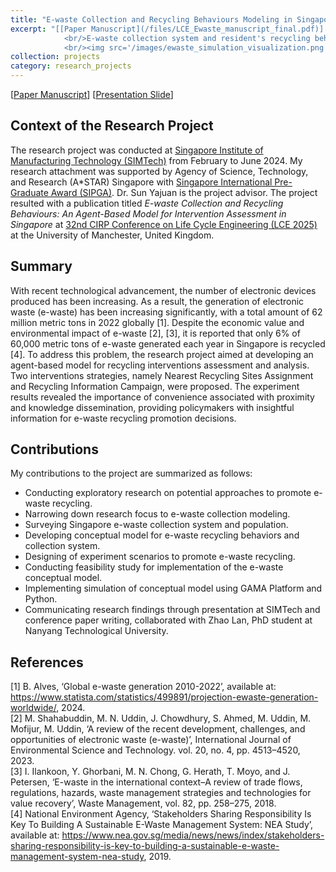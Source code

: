 ```yaml
---
title: "E-waste Collection and Recycling Behaviours Modeling in Singapore"
excerpt: "[[Paper Manuscript](/files/LCE_Ewaste_manuscript_final.pdf)] [[Presentation Slide](/files/LCE2025_Ewaste_Modeling_Presentation.pdf)]
            <br/>E-waste collection system and resident's recycling behaviours modeling for intervention assessment to promote recycling in Singapore. 
            <br/><img src='/images/ewaste_simulation_visualization.png' width='400' style='height:auto;'>"
collection: projects
category: research_projects
---
```

[[Paper Manuscript](/files/LCE_Ewaste_manuscript_final.pdf)] [[Presentation Slide](/files/Ewaste_Modeling_Presentation.pdf)]

## Context of the Research Project
The research project was conducted at [Singapore Institute of Manufacturing Technology (SIMTech)](https://www.a-star.edu.sg/simtech) from February to June 2024. My research attachment was supported by Agency of Science, Technology, and Research (A\*STAR) Singapore with [Singapore International Pre-Graduate Award (SIPGA)](https://www.a-star.edu.sg/Scholarships/for-undergraduate-studies/singapore-international-pre-graduate-award-sipga). Dr. Sun Yajuan is the project advisor. The project resulted with a publication titled *E-waste Collection and Recycling Behaviours: An Agent-Based Model for Intervention Assessment in Singapore* at [32nd CIRP Conference on Life Cycle Engineering (LCE 2025)](https://registrations.hg3conferences.co.uk/hg3/frontend/reg/thome.csp?pageID=114765&ef_sel_menu=2241&eventID=291) at the University of Manchester, United Kingdom. 

## Summary
With recent technological advancement, the number of electronic devices produced has been increasing. As a result, the generation of electronic waste (e-waste) has been increasing significantly, with a total amount of 62 million metric tons in 2022 globally [1]. Despite the economic value and environmental impact of e-waste [2], [3], it is reported that only 6% of 60,000 metric tons of e-waste generated each year in Singapore is recycled [4]. To address this problem, the research project aimed at developing an agent-based model for recycling interventions assessment and analysis. Two interventions strategies, namely Nearest Recycling Sites Assignment and Recycling Information Campaign, were proposed. The experiment results revealed the importance of convenience associated with proximity and knowledge dissemination, providing policymakers with insightful information for e-waste recycling promotion decisions.

## Contributions
My contributions to the project are summarized as follows:
- Conducting exploratory research on potential approaches to promote e-waste recycling.  
- Narrowing down research focus to e-waste collection modeling.
- Surveying Singapore e-waste collection system and population.
- Developing conceptual model for e-waste recycling behaviors and collection system.
- Designing of experiment scenarios to promote e-waste recycling.
- Conducting feasibility study for implementation of the e-waste conceptual model. 
- Implementing simulation of conceptual model using GAMA Platform and Python.
- Communicating research findings through presentation at SIMTech and conference paper writing, collaborated with Zhao Lan, PhD student at Nanyang Technological University.

## References
[1] B. Alves, ‘Global e-waste generation 2010-2022’, available at: https://www.statista.com/statistics/499891/projection-ewaste-generation-worldwide/, 2024.  
[2] M. Shahabuddin, M. N. Uddin, J. Chowdhury, S. Ahmed, M. Uddin, M. Mofijur, M. Uddin, ‘A review of the recent development, challenges, and opportunities of electronic waste (e-waste)’,  International Journal of Environmental Science and Technology. vol. 20, no. 4, pp. 4513–4520, 2023.  
[3] I. Ilankoon, Y. Ghorbani, M. N. Chong, G. Herath, T. Moyo, and J. Petersen, ‘E-waste in the international context–A review of trade flows, regulations, hazards, waste management strategies and technologies for value recovery’, Waste Management, vol. 82, pp. 258–275, 2018.  
[4] National Environment Agency, ‘Stakeholders Sharing Responsibility Is Key To Building A Sustainable E-Waste Management System: NEA Study’, available at: https://www.nea.gov.sg/media/news/news/index/stakeholders-sharing-responsibility-is-key-to-building-a-sustainable-e-waste-management-system-nea-study, 2019.  



